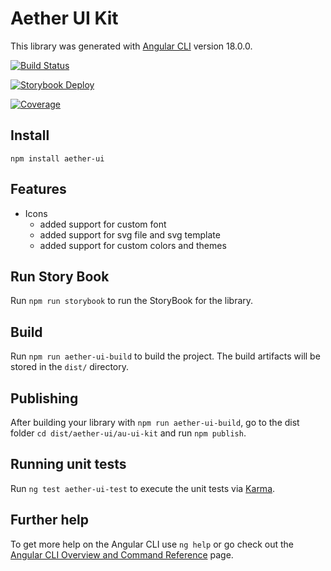 # Aether UI Kit

This library was generated with [Angular CLI](https://github.com/angular/angular-cli) version 18.0.0.

[![Build Status](https://github.com/simplycodesmart/aether-ui-workspace/actions/workflows/ci-cd.yml/badge.svg)](https://github.com/simplycodesmart/aether-ui-workspace/actions/workflows/ci-cd.yml)

[![Storybook Deploy](https://github.com/simplycodesmart/aether-ui-workspace/actions/workflows/ci-cd.yml/badge.svg)](https://github.com/simplycodesmart/aether-ui-workspace/actions/workflows/ci-cd.yml)

[![Coverage](https://img.shields.io/badge/Coverage-0%-brightgreen.svg)](./coverage/lcov-report/index.html)


## Install
`npm install aether-ui`

## Features
- Icons 
    - added support for custom font
    - added support for svg file and svg template
    - added support for custom colors and themes


## Run Story Book
Run  `npm run storybook` to run the StoryBook for the library.

## Build

Run `npm run aether-ui-build` to build the project. The build artifacts will be stored in the `dist/` directory.

## Publishing

After building your library with `npm run aether-ui-build`, go to the dist folder `cd dist/aether-ui/au-ui-kit` and run `npm publish`.

## Running unit tests

Run `ng test aether-ui-test` to execute the unit tests via [Karma](https://karma-runner.github.io).

## Further help

To get more help on the Angular CLI use `ng help` or go check out the [Angular CLI Overview and Command Reference](https://angular.dev/tools/cli) page.

